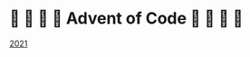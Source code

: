 # 🎄 🌲 🎄 🌲 Advent of Code 🎄 🌲 🎄 🌲

[2021](https://github.com/snelling-a/Advent_of_Code/tree/main/2021)
